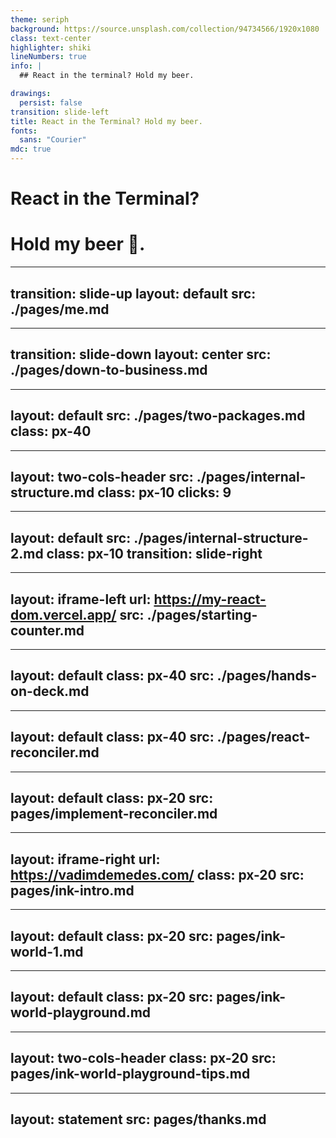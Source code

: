 ```yaml
---
theme: seriph
background: https://source.unsplash.com/collection/94734566/1920x1080
class: text-center
highlighter: shiki
lineNumbers: true
info: |
  ## React in the terminal? Hold my beer.

drawings:
  persist: false
transition: slide-left
title: React in the Terminal? Hold my beer.
fonts:
  sans: "Courier"
mdc: true
---
```


# React in the Terminal?

# Hold my beer 🍺.


<div class="abs-br m-6 flex gap-2">
  <a href="https://github.com/manuartero/react-in-the-terminal-hold-my-beer" target="_blank" alt="GitHub" title="Open in GitHub"
    class="text-xl slidev-icon-btn opacity-50 !border-none !hover:text-white">
    <carbon-logo-github />
  </a>
</div>

<!--
The last comment block of each slide will be treated as slide notes. It will be visible and editable in Presenter Mode along with the slide. [Read more in the docs](https://sli.dev/guide/syntax.html#notes)
-->

---
transition: slide-up
layout: default
src: ./pages/me.md
---


---
transition: slide-down
layout: center
src: ./pages/down-to-business.md
---

---
layout: default
src: ./pages/two-packages.md
class: px-40
---


---
layout: two-cols-header
src: ./pages/internal-structure.md
class: px-10
clicks: 9
---


---
layout: default
src: ./pages/internal-structure-2.md
class: px-10
transition: slide-right
---


---
layout: iframe-left
url: https://my-react-dom.vercel.app/
src: ./pages/starting-counter.md
---


---
layout: default
class: px-40
src: ./pages/hands-on-deck.md
---


---
layout: default
class: px-40
src: ./pages/react-reconciler.md
---


---
layout: default
class: px-20
src: pages/implement-reconciler.md
---


---
layout: iframe-right
url: https://vadimdemedes.com/
class: px-20
src: pages/ink-intro.md
---

---
layout: default
class: px-20
src: pages/ink-world-1.md
---


---
layout: default
class: px-20
src: pages/ink-world-playground.md
---


---
layout: two-cols-header
class: px-20
src: pages/ink-world-playground-tips.md
---


---
layout: statement
src: pages/thanks.md
---
